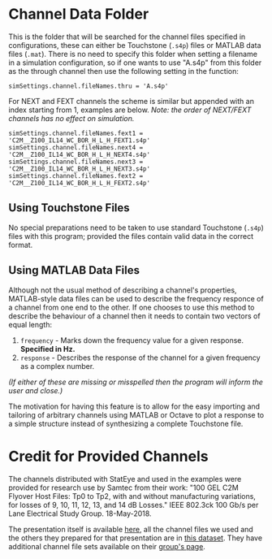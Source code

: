 # Channel Data Folder

This is the folder that will be searched for the channel files specified in configurations, these can either be Touchstone (`.s4p`) files or MATLAB data files (`.mat`). There is no need to specify this folder when setting a filename in a simulation configuration, so if one wants to use "A.s4p" from this folder as the through channel then use the following setting in the function:

```
simSettings.channel.fileNames.thru = 'A.s4p'
```

For NEXT and FEXT channels the scheme is similar but appended with an index starting from 1, examples are below. *Note: the order of NEXT/FEXT channels has no effect on simulation.*

```
simSettings.channel.fileNames.fext1 = 'C2M__Z100_IL14_WC_BOR_H_L_H_FEXT1.s4p'
simSettings.channel.fileNames.next4 = 'C2M__Z100_IL14_WC_BOR_H_L_H_NEXT4.s4p'
simSettings.channel.fileNames.next3 = 'C2M__Z100_IL14_WC_BOR_H_L_H_NEXT3.s4p'
simSettings.channel.fileNames.fext2 = 'C2M__Z100_IL14_WC_BOR_H_L_H_FEXT2.s4p'
```

## Using Touchstone Files

No special preparations need to be taken to use standard Touchstone (`.s4p`) files with this program; provided the files contain valid data in the correct format.

## Using MATLAB Data Files

Although not the usual method of describing a channel's properties, MATLAB-style data files can be used to describe the frequency responce of a channel from one end to the other. If one chooses to use this method to describe the behaviour of a channel then it needs to contain two vectors of equal length: 

1. `frequency` - Marks down the frequency value for a given response. **Specified in Hz.**
2. `response` - Describes the response of the channel for a given frequency as a complex number.

*(If either of these are missing or misspelled then the program will inform the user and close.)*

The motivation for having this feature is to allow for the easy importing and tailoring of arbitrary channels using MATLAB or Octave to plot a response to a simple structure instead of synthesizing a complete Touchstone file.

# Credit for Provided Channels

The channels distributed with StatEye and used in the examples were provided for research use by Samtec from their work: "100 GEL C2M Flyover Host Files: Tp0 to Tp2, with and without manufacturing variations, for losses of 9, 10, 11, 12, 13, and 14 dB Losses." IEEE 802.3ck 100 Gb/s per Lane Electrical Study Group. 18-May-2018.

The presentation itself is available [here](https://grouper.ieee.org/groups/802/3/ck/public/18_05/mellitz_3ck_02_0518.pdf), all the channel files we used and the others they prepared for that presentation are in [this dataset](https://grouper.ieee.org/groups/802/3/ck/public/tools/c2m/mellitz_3ck_01_0518_C2M.zip). They have additional channel file sets available on their [group's page](https://grouper.ieee.org/groups/802/3/ck/public/tools/index.html).
